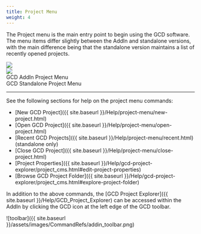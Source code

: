 ```yaml
---
title: Project Menu
weight: 4
---
```


The Project menu is the main entry point to begin using the GCD software. The menu items differ slightly between the AddIn and standalone versions, with the main difference being that the standalone version maintains a list of recently opened projects.

<div class="row">
	<div class="columns medium-6 small-12" style="text-align: center">
		<img src="{{ site.baseurl }}/assets/images/CommandRefs/01_Project/addin_project_menu.png">
	</div>
	<div class="columns medium-6 small-12" style="text-align: center">
		<img src="{{ site.baseurl }}/assets/images/CommandRefs/01_Project/standalone_project_menu.png">
	</div>
</div>
<div class="row">
	<div class="columns medium-6 small-12" style="text-align: center">
		GCD AddIn Project Menu
	</div>
	<div class="columns medium-6 small-12" style="text-align: center">
		GCD Standalone Project Menu
	</div>
</div>

------

See the following sections for help on the project menu commands:

- [New GCD Project]({{ site.baseurl }}/Help/project-menu/new-project.html)
- [Open GCD Project]({{ site.baseurl }}/Help/project-menu/open-project.html)
- [Recent GCD Projects]({{ site.baseurl }}/Help/project-menu/recent.html) (standalone only)
- [Close GCD Project]({{ site.baseurl }}/Help/project-menu/close-project.html)
- [Project Properties]({{ site.baseurl }}/Help/gcd-project-explorer/project_cms.html#edit-project-properties)
- [Browse GCD Project Folder]({{ site.baseurl }}/Help/gcd-project-explorer/project_cms.html#explore-project-folder)

In addition to the above commands, the [GCD Project Explorer]({{ site.baseurl }}/Help/GCD_Project_Explorer) can be accessed within the AddIn by clicking the GCD icon at the left edge of the GCD toolbar.

![toolbar]({{ site.baseurl }}/assets/images/CommandRefs/addin_toolbar.png)
